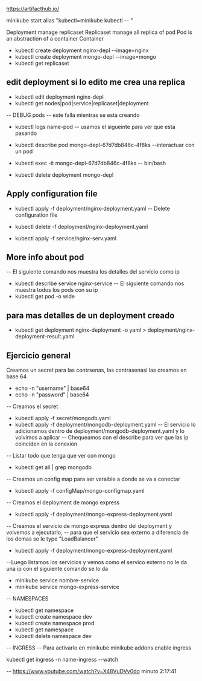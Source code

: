 https://artifacthub.io/

minikube start
alias "kubectl=minikube kubectl -- "

Deployment manage replicaset
Replicaset manage all replica of pod
Pod is an abstraction of a container 
Container 

- kubectl create deployment nginx-depl --image=nginx
- kubectl create deployment mongo-depl --image=mongo
- kubectl get replicaset

## edit deployment si lo edito me crea una replica 
- kubectl edit deployment nginx-depl 
- kubectl get nodes|pod|service|replicaset|deployment

-- DEBUG pods
-- este falla mientras se esta creando
- kubectl logs name-pod
-- usamos el sigueinte para ver que esta pasando 
- kubectl describe pod mongo-depl-67d7db846c-4f8ks
--interactuar con un pod
- kubectl exec -it  mongo-depl-67d7db846c-4f8ks -- bin/bash

- kubectl delete deployment mongo-depl

## Apply configuration file
- kubectl apply -f deployment/nginx-deployment.yaml
-- Delete configuration file
- kubectl delete -f deployment/nginx-deployment.yaml

- kubectl apply -f service/nginx-serv.yaml

## More info about pod
-- El siguiente comando nos muestra los detalles del servicio como ip
- kubectl describe service nginx-service
-- El siguiente comando nos muestra todos los pods con su ip
- kubectl get pod -o wide

## para mas detalles de un deployment creado
- kubectl get deployment nginx-deployment -o yaml > deployment/nginx-deployment-result.yaml

## Ejercicio general
Creamos un secret para las contrsenas, las contrasenasl las creamos en base 64
- echo -n "username" | base64
- echo -n "password" | base64

-- Creamos el secret
- kubectl apply -f secret/mongodb.yaml
- kubectl apply -f deployment/mongodb-deployment.yaml
-- El servicio lo adicionamos dentro de deployment/mongodb-deployment.yaml y lo volvimos a aplicar
-- Chequeamos con el describe para ver que las ip coinciden en la conexion

-- Listar todo que tenga que ver con mongo
- kubectl get all | grep mongodb

-- Creamos un config map para ser varaible a donde se va a conectar
- kubectl apply -f configMap/mongo-configmap.yaml

-- Creamos el deployment de mongo express
- kubectl apply -f deployment/mongo-express-deployment.yaml

-- Creamos el servicio de mongo express dentro del deployment y volvemos a ejecutarlo,
-- para que el servicio sea externo a diferencia de los demas se le type "LoadBalancer"
- kubectl apply -f deployment/mongo-express-deployment.yaml

--Luego listamos los servicios y vemos como el servico externo no le da una ip con el siguiente comando se lo da
- minikube service nombre-service
- minikube service mongo-express-service


-- NAMESPACES
- kubectl get namespace
- kubectl create namespace dev
- kubectl create namespace prod
- kubectl get namespace
- kubectl delete namespace dev


-- INGRESS
-- Para activarlo en minikube
minikube addons enable ingress

kubectl get ingress -n name-ingress --watch

-- https://www.youtube.com/watch?v=X48VuDVv0do minuto 2:17:41